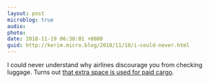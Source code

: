 ```yaml
---
layout: post
microblog: true
audio: 
photo: 
date: 2018-11-19 06:30:01 +0800
guid: http://kerim.micro.blog/2018/11/18/i-could-never.html
---
```

I could never understand why airlines discourage you from checking luggage. Turns out [that extra space is used for paid cargo](https://www.npr.org/2015/01/21/378905601/tired-of-paying-for-checked-baggage-youre-actually-getting-a-good-deal).

